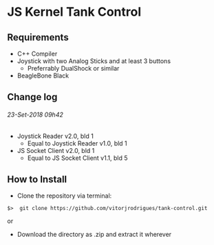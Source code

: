 # JS Kernel Tank Control

## Requirements
- C++ Compiler
- Joystick with two Analog Sticks and at least 3 buttons
  - Preferrably DualShock or similar
- BeagleBone Black

## Change log

###### 23-Set-2018 09h42
- Joystick Reader v2.0, bld 1
  - Equal to Joystick Reader v1.0, bld 1
- JS Socket Client v2.0, bld 1
  - Equal to JS Socket Client v1.1, bld 5

## How to Install

- Clone the repository via terminal:
```
$>  git clone https://github.com/vitorjrodrigues/tank-control.git
```
or
- Download the directory as .zip and extract it wherever
